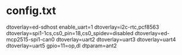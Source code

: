# config.txt
dtoverlay=ed-sdhost
enable_uart=1
dtoverlay=i2c-rtc,pcf8563
dtoverlay=spi1-1cs,cs0_pin=18,cs0_spidev=disabled
dtoverlay=ed-mcp2515-spi1-can0
dtoverlay=uart2
dtoverlay=uart3
dtoverlay=uart4
dtoverlay=uart5
gpio=11=op,dl
dtparam=ant2